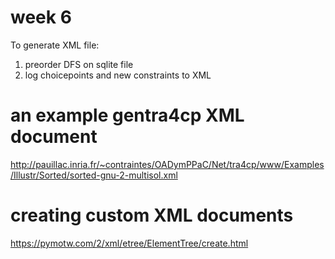 # week 6 


To generate XML file: 
1. preorder DFS on sqlite file
2. log choicepoints and new constraints to XML  

# an example gentra4cp XML document
http://pauillac.inria.fr/~contraintes/OADymPPaC/Net/tra4cp/www/Examples/Illustr/Sorted/sorted-gnu-2-multisol.xml

# creating custom XML documents
https://pymotw.com/2/xml/etree/ElementTree/create.html
